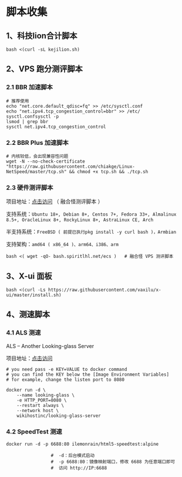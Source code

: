# 脚本收集

## 1、科技lion合计脚本

```shell
bash <(curl -sL kejilion.sh)
```

## 2、VPS 跑分测评脚本

### 2.1 BBR 加速脚本

```shell
# 推荐使用
echo "net.core.default_qdisc=fq" >> /etc/sysctl.conf
echo "net.ipv4.tcp_congestion_control=bbr" >> /etc/
sysctl.confsysctl -p
lsmod | grep bbr
sysctl net.ipv4.tcp_congestion_control
```

### 2.2 BBR Plus 加速脚本

```shell
# 内核较低，会出现兼容性问题
wget -N --no-check-certificate "https://raw.githubusercontent.com/chiakge/Linux-NetSpeed/master/tcp.sh" && chmod +x tcp.sh && ./tcp.sh
```

### 2.3 硬件测评脚本

项目地址：[点击访问](https://github.com/spiritLHLS/ecs) （ 融合怪测评脚本 ）

支持系统：`Ubuntu 18+, Debian 8+, Centos 7+, Fedora 33+, Almalinux 8.5+, OracleLinux 8+, RockyLinux 8+, AstraLinux CE, Arch`

半支持系统：`FreeBSD ( 前提已执行pkg install -y curl bash )，Armbian`

支持架构：`amd64 ( x86_64 )、arm64、i386、arm`

```
bash <( wget -qO- bash.spiritlhl.net/ecs )   # 融合怪 VPS 测评脚本
```

## 3、X-ui 面板

```
bash <(curl -Ls https://raw.githubusercontent.com/vaxilu/x-ui/master/install.sh)
```

## 4、测速脚本

### 4.1 ALS 测速

ALS – Another Looking-glass Server

项目地址：[点击访问](https://github.com/wikihost-opensource/als)

```shell
# you need pass -e KEY=VALUE to docker command
# you can find the KEY below the [Image Environment Variables]
# for example, change the listen port to 8080
 
docker run -d \
    --name looking-glass \
    -e HTTP_PORT=8080 \
    --restart always \
    --network host \
    wikihostinc/looking-glass-server
```

### 4.2 SpeedTest 测速

```shell
docker run -d -p 6688:80 ilemonrain/html5-speedtest:alpine
 
                 #  -d：后台模式启动
                 #  -p 6688:80：镜像映射端口，修改 6688 为任意端口即可
                 #  访问 http://IP:6688
```

